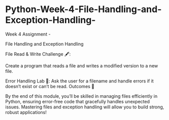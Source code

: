 # Python-Week-4-File-Handling-and-Exception-Handling-
Week 4 Assignment - 

File Handling and Exception Handling 

File Read & Write Challenge 🖋️: 

Create a program that reads a file and writes a modified version to a new file.

Error Handling Lab 🧪: Ask the user for a filename and handle errors if it doesn’t exist or can’t be read.
Outcomes 🎉

By the end of this module, you’ll be skilled in managing files efficiently in Python, ensuring error-free code that gracefully handles unexpected issues. Mastering files and exception handling will allow you to build strong, robust applications!
